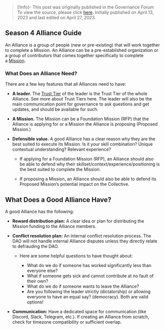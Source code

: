 > [!info]- This post was originally published in the Governance Forum
> To view the source, please click [here](https://gov.optimism.io/t/season-4-alliance-guide/5873). Initially published on April 13, 2023 and last edited on April 27, 2023.

<span class="notvisible"></span>
## Season 4 Alliance Guide

An Alliance is a group of people (new or pre-existing) that will work together to complete a Mission. An Alliance can be a pre-established organization or a group of contributors that comes together specifically to complete a [Mission](https://gov.optimism.io/t/token-house-missions/5881/2).

### What Does an Alliance Need?

There are a few key features that all Alliances need to have:

- **A leader.** The [Trust Tier](https://gov.optimism.io/t/collective-trust-tiers/5877) of the leader is the Trust Tier of the whole Alliance. See more about Trust Tiers here. The leader will also be the main communication point for governance to ask questions and get updates, and should be available for such.
    
- **A Mission.** The Mission can be a Foundation Mission (RFP) that the Alliance is applying for or a Mission the Alliance is proposing (Proposed Mission.)
    
- **Defensible value.** A good Alliance has a clear reason why they are the best suited to execute its Mission. Is it your skill combination? Unique contextual understanding? Relevant experience?
    
    - If applying for a Foundation Mission (RFP), an Alliance should also be able to defend why their skillset/context/experience/positioning is the best suited to complete the Mission.
        
    - If proposing a Mission, an Alliance should also be able to defend its Proposed Mission’s potential impact on the Collective.
        

## What Does a Good Alliance Have?

A good Alliance has the following:

- **Reward distribution plan:** A clear idea or plan for distributing the Mission funding to the Alliance members.
    
- **Conflict resolution plan:** An internal conflict resolution process. The DAO will not handle internal Alliance disputes unless they directly relate to defrauding the DAO.
    
    - Here are some helpful questions to have thought about:
        
        - What do we do if someone has worked significantly less than everyone else?
        - What if someone gets sick and cannot contribute at no fault of their own?
        - What do we do if someone wants to leave the Alliance?
        - Are you following the leader strictly (dictatorship) or allowing everyone to have an equal say? (democracy). Both are valid options!
- **Communication:** Have a dedicated space for communication (like Discord, Slack, Telegram, etc.). If creating an Alliance from scratch, check for timezone compatibility or sufficient overlap.